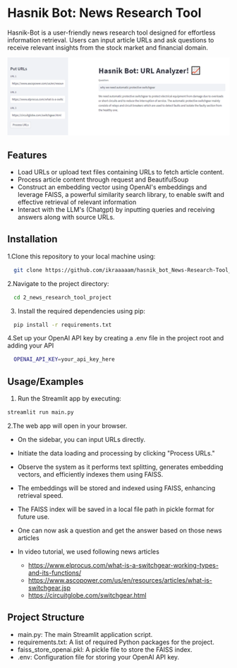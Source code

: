 
# Hasnik Bot: News Research Tool 

Hasnik-Bot is a user-friendly news research tool designed for effortless information retrieval. Users can input article URLs and ask questions to receive relevant insights from the stock market and financial domain.

![](image.PNG)

## Features

- Load URLs or upload text files containing URLs to fetch article content.
- Process article content through request and BeautifulSoup
- Construct an embedding vector using OpenAI's embeddings and leverage FAISS, a powerful similarity search library, to enable swift and effective retrieval of relevant information
- Interact with the LLM's (Chatgpt) by inputting queries and receiving answers along with source URLs.


## Installation

1.Clone this repository to your local machine using:

```bash
  git clone https://github.com/ikraaaaam/hasnik_bot_News-Research-Tool_using_LLM_langchain_OpenAI.git
```
2.Navigate to the project directory:

```bash
  cd 2_news_research_tool_project
```
3. Install the required dependencies using pip:

```bash
  pip install -r requirements.txt
```
4.Set up your OpenAI API key by creating a .env file in the project root and adding your API

```bash
  OPENAI_API_KEY=your_api_key_here
```
## Usage/Examples

1. Run the Streamlit app by executing:
```bash
streamlit run main.py

```

2.The web app will open in your browser.

- On the sidebar, you can input URLs directly.

- Initiate the data loading and processing by clicking "Process URLs."

- Observe the system as it performs text splitting, generates embedding vectors, and efficiently indexes them using FAISS.

- The embeddings will be stored and indexed using FAISS, enhancing retrieval speed.

- The FAISS index will be saved in a local file path in pickle format for future use.
- One can now ask a question and get the answer based on those news articles
- In video tutorial, we used following news articles
  - https://www.elprocus.com/what-is-a-switchgear-working-types-and-its-functions/
  - https://www.ascopower.com/us/en/resources/articles/what-is-switchgear.jsp
  - https://circuitglobe.com/switchgear.html

## Project Structure

- main.py: The main Streamlit application script.
- requirements.txt: A list of required Python packages for the project.
- faiss_store_openai.pkl: A pickle file to store the FAISS index.
- .env: Configuration file for storing your OpenAI API key.
